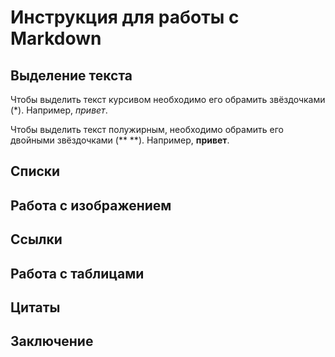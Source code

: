 # Инструкция для работы с Markdown

## Выделение текста

Чтобы выделить текст курсивом необходимо его обрамить звёздочками (*). Например, *привет*.

Чтобы выделить текст полужирным, необходимо обрамить его двойными звёздочками (** **). Например, **привет**.

## Списки

## Работа с изображением

## Ссылки

## Работа с таблицами

## Цитаты

## Заключение